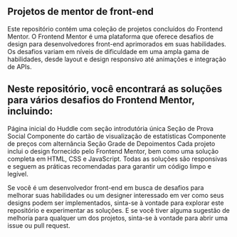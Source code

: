 ## Projetos de mentor de front-end
Este repositório contém uma coleção de projetos concluídos do Frontend Mentor. O Frontend Mentor é uma plataforma que oferece desafios de design para desenvolvedores front-end aprimorados em suas habilidades. Os desafios variam em níveis de dificuldade em uma ampla gama de habilidades, desde layout e design responsivo até animações e integração de APIs.

## Neste repositório, você encontrará as soluções para vários desafios do Frontend Mentor, incluindo:

Página inicial do Huddle com seção introdutória única
Seção de Prova Social
Componente do cartão de visualização de estatísticas
Componente de preços com alternância
Seção Grade de Depoimentos
Cada projeto inclui o design fornecido pelo Frontend Mentor, bem como uma solução completa em HTML, CSS e JavaScript. Todas as soluções são responsivas e seguem as práticas recomendadas para garantir um código limpo e legível.

Se você é um desenvolvedor front-end em busca de desafios para melhorar suas habilidades ou um designer interessado em ver como seus designs podem ser implementados, sinta-se à vontade para explorar este repositório e experimentar as soluções. E se você tiver alguma sugestão de melhoria para qualquer um dos projetos, sinta-se à vontade para abrir uma issue ou pull request.
